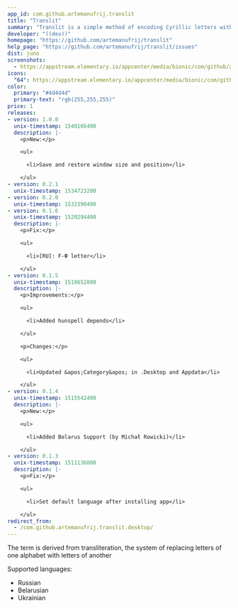 ```yaml
---
app_id: com.github.artemanufrij.translit
title: "Translit"
summary: "Translit is a simple method of encoding Cyrillic letters with Latin ones"
developer: "((dev))"
homepage: "https://github.com/artemanufrij/translit"
help_page: "https://github.com/artemanufrij/translit/issues"
dist: juno
screenshots:
  - https://appstream.elementary.io/appcenter/media/bionic/com/github/artemanufrij.translit/36271DC7879F673AAF41358F7439A674/screenshots/image-1_orig.png
icons:
  "64": https://appstream.elementary.io/appcenter/media/bionic/com/github/artemanufrij.translit/36271DC7879F673AAF41358F7439A674/icons/64x64/com.github.artemanufrij.translit_com.github.artemanufrij.translit.png
color:
  primary: "#4d4d4d"
  primary-text: "rgb(255,255,255)"
price: 1
releases:
- version: 1.0.0
  unix-timestamp: 1540166400
  description: |-
    <p>New:</p>

    <ul>

      <li>Save and restore window size and position</li>

    </ul>
- version: 0.2.1
  unix-timestamp: 1534723200
- version: 0.2.0
  unix-timestamp: 1532390400
- version: 0.1.6
  unix-timestamp: 1520294400
  description: |-
    <p>Fix:</p>

    <ul>

      <li>[RU]: F-Ф letter</li>

    </ul>
- version: 0.1.5
  unix-timestamp: 1518652800
  description: |-
    <p>Improvements:</p>

    <ul>

      <li>Added hunspell depends</li>

    </ul>

    <p>Changes:</p>

    <ul>

      <li>Updated &apos;Category&apos; in .Desktop and Appdata</li>

    </ul>
- version: 0.1.4
  unix-timestamp: 1515542400
  description: |-
    <p>New:</p>

    <ul>

      <li>Added Belarus Support (by Michał Rowicki)</li>

    </ul>
- version: 0.1.3
  unix-timestamp: 1511136000
  description: |-
    <p>Fix:</p>

    <ul>

      <li>Set default language after installing app</li>

    </ul>
redirect_from:
  - /com.github.artemanufrij.translit.desktop/
---
```


<p>The term is derived from transliteration, the system of replacing letters of one alphabet with letters of another</p>
<p>Supported languages:</p>
<ul>
  <li>Russian</li>
  <li>Belarusian</li>
  <li>Ukrainian</li>
</ul>